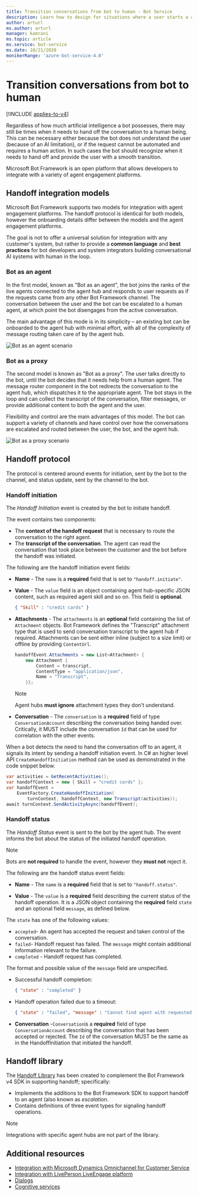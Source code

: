 ```yaml
---
title: Transition conversations from bot to human - Bot Service
description: Learn how to design for situations where a user starts a conversation with a bot and then must be handed off to a human.
author: arturl
ms.author: arturl
manager: kamrani
ms.topic: article
ms.service: bot-service
ms.date: 10/21/2020
monikerRange: 'azure-bot-service-4.0'
---
```


# Transition conversations from bot to human

[!INCLUDE [applies-to-v4](includes/applies-to-v4-current.md)]

Regardless of how much artificial intelligence a bot possesses, there may still be times when it needs to hand off the conversation to a human being. This can be necessary either because the bot does not understand the user (because of an AI limitation), or if the request cannot be automated and requires a human action. In such cases the bot should recognize when it needs to hand off and provide the user with a smooth transition.

Microsoft Bot Framework is an open platform that allows developers to integrate with a variety of agent engagement platforms.


<!-- We don't own this aka link, and for v4, I think there is an updated pattern.
You can read more about the Bot Framework [handoff protocol](https://github.com/microsoft/BotBuilder-Samples/tree/main/experimental/handoff-library/#protocol).
-->

## Handoff integration models

Microsoft Bot Framework supports two models for integration with agent engagement platforms. The handoff protocol is identical for both models, however the onboarding details differ between the models and the agent engagement platforms.

The goal is not to offer a universal solution for integration with any customer's system, but rather to provide a **common language** and **best practices** for bot developers and system integrators building conversational AI systems with human in the loop.

### Bot as an agent

In the first model, known as "Bot as an agent", the bot joins the ranks of the live agents connected to the agent hub and responds to user requests as if the requests came from any other Bot Framework channel. The conversation between the user and the bot can be escalated to a human agent, at which point the bot disengages from the active conversation.

The main advantage of this mode is in its simplicity – an existing bot can be onboarded to the agent hub with minimal effort, with all of the complexity of message routing taken care of by the agent hub.

![Bot as an agent scenario](~/media/designing-bots/patterns/bot-as-agent-2.PNG)

### Bot as a proxy

The second model is known as "Bot as a proxy". The user talks directly to the bot, until the bot decides that it needs help from a human agent. The message router component in the bot redirects the conversation to the agent hub, which dispatches it to the appropriate agent. The bot stays in the loop and can collect the transcript of the conversation, filter messages, or provide additional content to both the agent and the user.

Flexibility and control are the main advantages of this model. The bot can support a variety of channels and have control over how the conversations are escalated and routed between the user, the bot, and the agent hub.

![Bot as a proxy scenario](~/media/designing-bots/patterns/bot-as-proxy-2.PNG)

## Handoff protocol

The protocol is centered around events for initiation, sent by the bot to the channel, and status update, sent by the channel to the bot.


### Handoff initiation

The *Handoff Initiation* event is created by the bot to initiate handoff.

The event contains two components:

- The **context of the handoff request** that is necessary to route the conversation to the right agent.
- The **transcript of the conversation**. The agent can read the conversation that took place between the customer and the bot before the handoff was initiated.

The following are the handoff initiation event fields:

- **Name** - The `name` is a **required** field that is set to `"handoff.initiate"`.
- **Value** - The `value` field is an object containing agent hub-specific JSON content, such as required agent skill and so on.  This field is **optional**.

    ```json
    { "Skill" : "credit cards" }
    ```

- **Attachments** - The `attachments` is an **optional** field containing the list of `Attachment` objects. Bot Framework defines the "Transcript" attachment type that is used to send conversation transcript to the agent hub if required. Attachments can be sent either inline (subject to a size limit) or offline by providing `ContentUrl`.

    ```C#
    handoffEvent.Attachments = new List<Attachment> {
        new Attachment {
            Content = transcript,
            ContentType = "application/json",
            Name = "Transcript",
        }};
    ```

    > [!NOTE]
    > Agent hubs **must ignore** attachment types they don't understand.

- **Conversation** - The `conversation` is a **required** field of type `ConversationAccount` describing the conversation being handed over. Critically, it MUST include the conversation `Id` that can be used for correlation with the other events.

When a bot detects the need to hand the conversation off to an agent, it signals its intent by sending a handoff initiation event.
In C# an higher level API `CreateHandoffInitiation` method can be used as demonstrated in the code snippet below.

```C#
var activities = GetRecentActivities();
var handoffContext = new { Skill = "credit cards" };
var handoffEvent =
    EventFactory.CreateHandoffInitiation(
        turnContext, handoffContext, new Transcript(activities));
await turnContext.SendActivityAsync(handoffEvent);
```

### Handoff status

The *Handoff Status* event is sent to the bot by the agent hub. The event informs the bot about the status of the initiated handoff operation.

> [!NOTE]
> Bots are **not required** to handle the event, however they **must not** reject it.

The following are the handoff status event fields:

- **Name** - The `name` is a **required** field that is set to `"handoff.status"`.

- **Value** - The `value` is a **required** field describing the current status of the handoff operation. It is a JSON object containing the **required** field `state` and an optional field `message`, as defined below.

The `state` has one of the following values:

- `accepted`- An agent has accepted the request and taken control of the conversation.
- `failed`- Handoff request has failed. The `message` might contain additional information relevant to the failure.
- `completed` - Handoff request has completed.

The format and possible value of the `message` field are unspecified.

- Successful handoff completion:

    ```json
    { "state" : "completed" }
    ```

- Handoff operation failed due to a timeout:

    ```json
    { "state" : "failed", "message" : "Cannot find agent with requested skill" }
    ```

- **Conversation** -`Conversation`is a **required** field of type `ConversationAccount` describing the conversation that has been accepted or rejected. The `Id` of the conversation MUST be the same as in the HandoffInitiation that initiated the handoff.

## Handoff library

The [Handoff Library](https://github.com/microsoft/BotBuilder-Samples/tree/master/experimental/handoff-library) has been created to complement the Bot Framework v4 SDK in supporting handoff; specifically:

- Implements the additions to the Bot Framework SDK to support handoff to an agent (also known as *escalation*.
- Contains definitions of three event types for signaling handoff operations.

> [!NOTE]
> Integrations with specific agent hubs are not part of the library.

## Additional resources

- [Integration with Microsoft Dynamics Omnichannel for Customer Service](https://github.com/microsoft/BotBuilder-Samples/tree/master/experimental/handoff-library/csharp_dotnetcore/samples)
- [Integration with LivePerson LiveEngage platform](https://developers.liveperson.com/third-party-bots-microsoft-bot-framework.html)
- [Dialogs](v4sdk/bot-builder-dialog-manage-conversation-flow.md)
- [Cognitive services](https://www.microsoft.com/cognitive-services/text-analytics-api)


